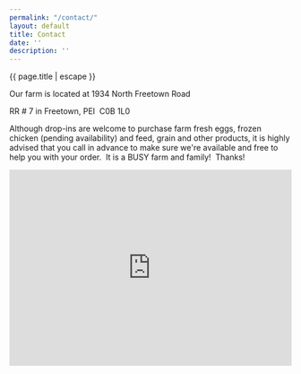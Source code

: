 ```yaml
---
permalink: "/contact/"
layout: default
title: Contact
date: ''
description: ''
---
```

{{ page.title | escape }}

<div class="map-frame">Our farm is located at 1934 North Freetown Road</div>

RR # 7 in Freetown, PEI  C0B 1L0

Although drop-ins are welcome to purchase farm fresh eggs, frozen chicken (pending availability) and feed, grain and other products, it is highly advised that you call in advance to make sure we're available and free to help you with your order.  It is a BUSY farm and family!  Thanks!

<iframe width="100%" height="350" frameborder="0" scrolling="no" marginheight="0" src="https://maps.google.com/maps?q=1934 N Freetown Rd, Freetown, PE, Canada, &t=&z=10&ie=UTF8&iwloc=&output=embed" marginwidth="0"></iframe>